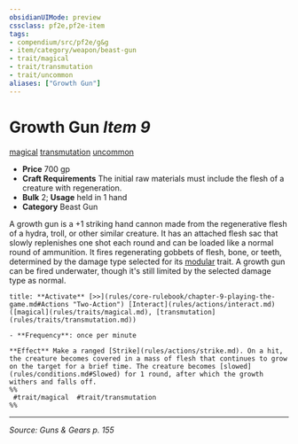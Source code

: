 ```yaml
---
obsidianUIMode: preview
cssclass: pf2e,pf2e-item
tags:
- compendium/src/pf2e/g&g
- item/category/weapon/beast-gun
- trait/magical
- trait/transmutation
- trait/uncommon
aliases: ["Growth Gun"]
---
```

# Growth Gun *Item 9*  
[magical](magical.md "Magical Item Trait")  [transmutation](transmutation.md "Transmutation School Trait")  [uncommon](uncommon.md "Uncommon Rarity Trait")  

- **Price** 700 gp
- **Craft Requirements** The initial raw materials must include the flesh of a creature with regeneration.
- **Bulk** 2; **Usage** held in 1 hand
- **Category** Beast Gun

A growth gun is a +1 striking hand cannon made from the regenerative flesh of a hydra, troll, or other similar creature. It has an attached flesh sac that slowly replenishes one shot each round and can be loaded like a normal round of ammunition. It fires regenerating gobbets of flesh, bone, or teeth, determined by the damage type selected for its [modular](modular-logm.md "Modular Weapon Trait") trait. A growth gun can be fired underwater, though it's still limited by the selected damage type as normal.

```ad-embed-ability
title: **Activate** [>>](rules/core-rulebook/chapter-9-playing-the-game.md#Actions "Two-Action") [Interact](rules/actions/interact.md) ([magical](rules/traits/magical.md), [transmutation](rules/traits/transmutation.md))

- **Frequency**: once per minute

**Effect** Make a ranged [Strike](rules/actions/strike.md). On a hit, the creature becomes covered in a mass of flesh that continues to grow on the target for a brief time. The creature becomes [slowed](rules/conditions.md#Slowed) for 1 round, after which the growth withers and falls off.  
%%
 #trait/magical  #trait/transmutation 
%%
```


---
*Source: Guns & Gears p. 155*